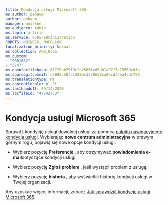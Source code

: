 ```yaml
---
title: Kondycja usługi Microsoft 365
ms.author: pebaum
author: pebaum
manager: mnirkhe
ms.audience: Admin
ms.topic: article
ms.service: o365-administration
ROBOTS: NOINDEX, NOFOLLOW
localization_priority: Normal
ms.collection: Adm_O365
ms.custom:
- "9001682"
- "3747"
ms.openlocfilehash: 61729bb79f9cfc2586fed5db1a97f7e79569cdfe
ms.sourcegitcommit: c6692ce0fa1358ec3529e59ca0ecdfdea4cdc759
ms.translationtype: MT
ms.contentlocale: pl-PL
ms.lasthandoff: 09/14/2020
ms.locfileid: "47742753"
---
```

# <a name="microsoft-365-service-health"></a>Kondycja usługi Microsoft 365


Sprawdź kondycję usługi dowolnej usługi za pomocą [pulpitu nawigacyjnego kondycja usługi](https://admin.microsoft.com/Adminportal/Home?source=applauncher#/servicehealth). Wybierając **nowe centrum administracyjne** w prawym górnym rogu, pojawią się nowe opcje kondycji usługi.

- Wybierz pozycję **Preferencje** , aby otrzymywać **powiadomienia e-mail**dotyczące kondycji usługi.

- Wybierz pozycję **Zgłoś problem** , jeśli wystąpił problem z usługą.

- Wybierz pozycję **historia** , aby wyświetlić historię kondycji usługi w Twojej organizacji. 

Aby uzyskać więcej informacji, zobacz [Jak sprawdzić kondycję usługi Microsoft 365](https://docs.microsoft.com/office365/enterprise/view-service-health). 